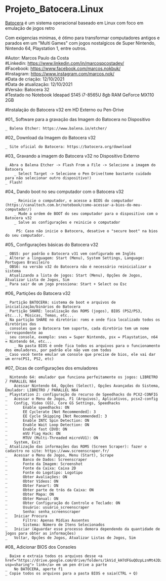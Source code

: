 # Projeto_Batocera.Linux <br>

<a href="https://batocera.org/"> Batocera</a> é um sistema operacional baseado em Linux com foco em emulação de jogos retro<br>

Com exigencias minimas, é ótimo para transformar computadores antigos e parados em um "Multi Games" com jogos nostalgicos de Super Nintendo, Nintendo 64, Playstation 1, entre outros.

#Autor: Marcos Paulo da Costa<br>
#Linkedin: https://www.linkedin.com/in/marcospcostadev/<br>
#Facebook: https://www.facebook.com/marcos.nokbuk/<br>
#Instagram: https://www.instagram.com/marcos.nok/<br>
#Data de criação: 12/10/2021<br>
#Data de atualização: 12/10/2021<br>
#Versão: Batocera 32<br>
#Testado no Notebook Ideapad S145 i7-8565U 8gb RAM GeForce MX110 2GB

#Instalação do Batocera v32 em HD Externo ou Pen-Drive

#01_ Software para a gravação das Imagem do Batocera no Dispositivo<br>

	_ Balena Etcher: https://www.balena.io/etcher/

#02_ Download da Imagem do Batocera v32
		
	_ Site oficial do Batocera: https://batocera.org/download

#03_ Gravando a imagem do Batocera v32 no Dispositivo Externo

	_ Abra o Balena Etcher -> Flash From a File -> Selecione a imagem do Batocera
        _ Select Target -> Selecione o Pen Drive(tome bastante cuidado para não selecionar outro dispositivo!)
	_ Flash!

#04_ Dando boot no seu computador com o Batocera v32
	
        _ Reinicie o computador, e acesse a BIOS do computador (https://canaltech.com.br/notebook/como-acessar-a-bios-do-meu-computador/)
        _ Mude a ordem de BOOT do seu computador para o dispositivo com o Batocera v32
        _ Salve as configurações e reinicie o computador

         PS: Caso não inicie o Batocera, desative o "secure boot" na bios do seu computador.

#05_ Configurações básicas do Batocera v32

	_ OBS5: por padrão o Batocera v31 vem configurado em Inglês
	_ Alterar a linguagem: Start (Menu), System Settings, Language: Portugues Brasileiro
	_ OBS6: na versão v32 do Batocera não é necessário reinicializar o sistema
	_ Atualizando a lista de jogos: Start (Menu), Opções de Jogos, Atualizar Lista de Jogos, Sim
	_ Para sair de um jogo pressiona: Start + Select ou Esc

#06_ Partições do Batocera v32

	_ Partição BATOCERA: sistema de boot e arquivos de inicialização/binários do Batocera
	_ Partição SHARE: localização das ROMS (jogos), BIOS (PS2/PS3, etc...), Músicas, Temas, etc...
	_ Na partição SHARE no diretório: roms e onde fica localizado todos os diretórios dos
	_ consoles que o Batocera tem suporte, cada diretório tem um nome correspondente ao
	_ seu console, exemplo: snes = Super Nintendo, psx = Playstation, n64 = Nintendo 64, etc...
        _ Na pasta BIOS é onde fica todos os arquivos para o funcionamento dos emuladores, por padrão ele não vem com todos
	_ Caso você tente emular um console que precise de bios, ele vai dar um erro(PS1, PS2, etc)

#07_ Dicas de configurações dos emuladores

	_ Nintendo 64: emulador que funciona perfeitamente os jogos: LIBRETRO / PARALLEL N64
	_	Acessar Nintendo 64, Opções (Select), Opções Avançadas do Sistema, Emulador: LIBRETRO / PARALLEL N64
	_ Playstation 2: configuração do recurso de Speedhacks do PCX2-CONFIG
	_	Acessar o Menu de Jogos, F1 (Arquivos), Aplicativos, pcsx2-config
	_	Config, Video (GS), Core GS Settings, Speedhacks
	_		Enable speedhacks: ON
	_		EE Cyclerate [Not Recommended]: 3
	_		EE Cycle Skipping [Not Recommended]: 3
	_		Enable INTC Spin Detection: ON
	_		Enable Wait Loop Detection: ON
	_		Enable fast CDVD: ON
	_		mVU Flag Hack: ON
	_		MTUV (Multi-Threaded microVU1): ON
	_	System, Exit
	_ Atualização das informações das ROMS (Screen Scraper): fazer o cadastro no site: https://www.screenscraper.fr/
	_	Acessar o Menu de Jogos, Menu (Start), Scrape
	_		Banco de Dados: Screenscraper
	_		Fonte da Imagem: Screenshot
	_		Fonte da Caixa: Caixa 2D
	_		Fonte do Logotipo: Logotipo
	_		Obter Avaliações: ON
	_		Obter Vídeos: ON
	_		Obter Fanart: ON
	_		Obter parte de trás da Caixa: ON
	_		Obter Mapa: ON
	_		Obter Manual: ON
	_		Obter Configuração do Controle e Teclado: ON
	_		Usuário: usuário_screenscraper
	_		Senha: senha_screenscraper
	_	Iniciar Procura
	_		Filtro: Apenas Mídias Ausentes
	_		Sistema: Número de Itens Selecionados
	_	Iniciar (Aguardar esse processo demora dependendo da quantidade de jogos para obter as informações)
	_	Voltar, Opções de Jogos, Atualizar Listas de Jogos, Sim 

  #08_ Adicionar BIOS dos Consoles

	_ Baixe e extraia todos os arquivos desse <a href="https://drive.google.com/drive/folders/1kVid_kH7dFGuQOzpLznMt4JDzQI6yiFK?usp=sharing"> link</a> em um pen drive a parte
	_	No BATOCERA, aperte f1
	_ Copie todos os arquivos para a pasta BIOS e saia(CTRL + Q)

  

